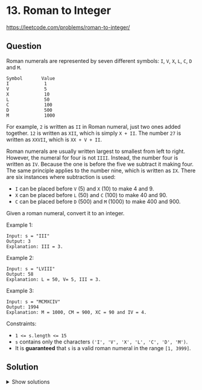 # 13. Roman to Integer

https://leetcode.com/problems/roman-to-integer/

## Question

Roman numerals are represented by seven different symbols: `I`, `V`, `X`, `L`, `C`, `D` and `M`.

```
Symbol       Value
I             1
V             5
X             10
L             50
C             100
D             500
M             1000
```
 
For example, `2` is written as `II` in Roman numeral, just two ones added together. 
`12` is written as `XII`, which is simply `X + II`. 
The number `27` is written as `XXVII`, which is `XX + V + II`.

Roman numerals are usually written largest to smallest from left to right. 
However, the numeral for four is not `IIII`. 
Instead, the number four is written as `IV`. 
Because the one is before the five we subtract it making four. 
The same principle applies to the number nine, which is written as `IX`. 
There are six instances where subtraction is used:

* `I` can be placed before `V` (5) and `X` (10) to make 4 and 9. 
* `X` can be placed before `L` (50) and `C` (100) to make 40 and 90. 
* `C` can be placed before `D` (500) and `M` (1000) to make 400 and 900.

Given a roman numeral, convert it to an integer.

Example 1:
```
Input: s = "III"
Output: 3
Explanation: III = 3.
```

Example 2:
```
Input: s = "LVIII"
Output: 58
Explanation: L = 50, V= 5, III = 3.
```

Example 3:
```
Input: s = "MCMXCIV"
Output: 1994
Explanation: M = 1000, CM = 900, XC = 90 and IV = 4.
```

Constraints:

* `1 <= s.length <= 15`
* `s` contains only the characters `('I', 'V', 'X', 'L', 'C', 'D', 'M')`.
* It is **guaranteed** that `s` is a valid roman numeral in the range `[1, 3999]`.

## Solution

<details>
  <summary>Show solutions</summary>

```python
def roman_to_int(s: str) -> int:
    values_add = {
        'I': 1,
        'V': 5,
        'X': 10,
        'L': 50,
        'C': 100,
        'D': 500,
        'M': 1000
    }
    values_sub = {
        'IV': 4,
        'IX': 9,
        'XL': 40,
        'XC': 90,
        'CD': 400,
        'CM': 900
    }

    result = 0

    for val in values_sub:
        if val in s:
            result += values_sub[val]
            s = s.replace(val, '')

    for char in s:
        result += values_add[char]

    return result
```

</details>

